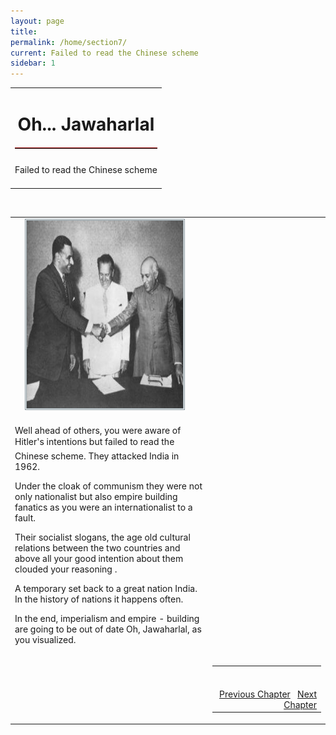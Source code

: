 ```yaml
---
layout: page
title: 
permalink: /home/section7/
current: Failed to read the Chinese scheme
sidebar: 1
---
```

<table width="100%" cellspacing="0" cellpadding="0" border="0">
<tbody>
<tr>
<td colspan="2">
<h1 align="center">Oh... Jawaharlal</h1>
<hr width="100%" style="margin-top: 20px;margin-bottom: 20px;border: 0;border-top: 1px solid #930000;">
</td>
</tr>
<td align="left">
Failed to read the Chinese scheme<br><br>
</td>
</tbody></table>
<table width="100%">
<tbody><tr><td>
<div id="authorpicbox">
    <img src="/nehru/7.jpg" width="250" height="300" class="authorPicLeft"></div>
</tr>
</td><td>
<div class="normal-text">
<p>

Well ahead of others,
you were aware of Hitler's intentions
but failed to read the Chinese scheme.
They attacked India in 1962.
</p>
<p>
Under the cloak of communism
they were not only nationalist
but also empire building fanatics
as you were an internationalist
to a fault.
</p>
<p>
Their socialist slogans,
the age old cultural relations between the
two countries
and above all
your good intention about them
clouded your reasoning .
</p>
<p>
A temporary set back to a great nation
India.
In the history of nations
it happens often.
</p>
<p>
In the end,
imperialism and empire - building
are going to be out of date
Oh, Jawaharlal,
as you visualized.
</p>
</td>
<br>
<tr>
<td width="125">&nbsp;</td>
<td>
<table width="100%">
<tbody><tr>
<td align="right">
<br>
<br>
<a class="btn btn-default" href="/home/section6" role="button">Previous Chapter</a> &nbsp; <a class="btn btn-default" href="/home/section8" role="button">Next Chapter</a>
</td>
</tr>
</tbody></table>
</td>
</tr>
</tbody>
</table>
<style type="text/css">
#authorpicbox {
line-height: 10px;
color: #666;
text-align: right;
float: left;
width: 272px;
margin-right: 30px;
margin-bottom: 5px;
letter-spacing: 0em;
}
.authorPicLeft {
border: 3px double #86959C;
}
</style>